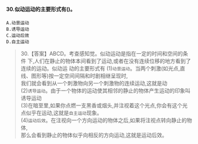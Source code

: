 #### 30.似动运动的主要形式有()。
    A.动景运动
    B.诱导运动
    C.运动后效
    D.自主运动

>   30.【答案】ABCD。考查感知觉。似动运动是指在一定的时间和空间的条件
下,人们在静止的物体本间看到了运动,或者在没有连续位移的地方看到了连续的运动。似动运
动的主要形式有
(1)`动景运动`。当两个刺激(如光点,直线、图形等)按一定空间间隔和时剧相继呈现时,     
我们就会看到从一个刺激物向另一个刺激物的连续运动,这就是动     
(2)`诱导运动`。由于一个物体的运动使其相邻的静止的物体产生运动的印象叫诱导运动         
(3)在暗至里,如果你点燃一支黑香或烟头,并注视着这个光点,你会有这个光点似乎在运动,这就是`自主运动`现象。     
(4)`运动后效`。在注视向一个方向运动的物体之后,如果将注视点转向静止的物体,   
那么会看到静止的物体似乎向相反的方向运动,这就是运动后效。    

















